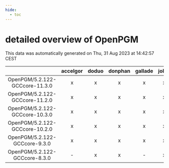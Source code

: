 ```yaml
---
hide:
  - toc
---
```


detailed overview of OpenPGM
============================


This data was automatically generated on Thu, 31 Aug 2023 at 14:42:57 CEST  

| |accelgor|doduo|donphan|gallade|joltik|skitty|swalot|victini|
| :---: | :---: | :---: | :---: | :---: | :---: | :---: | :---: | :---: |
|OpenPGM/5.2.122-GCCcore-11.3.0|x|x|x|x|x|x|x|x|
|OpenPGM/5.2.122-GCCcore-11.2.0|x|x|x|x|x|x|x|x|
|OpenPGM/5.2.122-GCCcore-10.3.0|x|x|x|x|x|x|x|x|
|OpenPGM/5.2.122-GCCcore-10.2.0|x|x|x|x|x|x|x|x|
|OpenPGM/5.2.122-GCCcore-9.3.0|x|x|x|x|x|x|x|x|
|OpenPGM/5.2.122-GCCcore-8.3.0|-|x|x|-|x|x|x|x|
